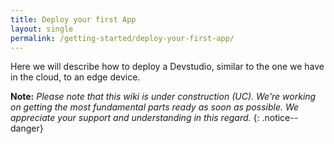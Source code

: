 ```yaml
---
title: Deploy your first App
layout: single
permalink: /getting-started/deploy-your-first-app/
---
```


Here we will describe how to deploy a Devstudio, similar to the one we have in the cloud, to an edge device.

**Note:** _Please note that this wiki is under construction (UC). We're working on getting the most fundamental parts ready as soon as possible. We appreciate your support and understanding in this regard._
{: .notice--danger}